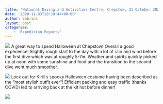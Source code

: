 ```yaml
---
title: 'National Diving and Activities Centre, Chepstow, 31 October 2020'
date: '2020-11-03T20:39:44+00:00'
author: Sabrina
layout: post
categories:
    - 'Expedition Reports'
---
```


![](https://ouueg.com/wp-content/uploads/2020/11/121214.png)
A great way to spend Halloween at Chepstow! Overall a good experience! Slightly rough start to the day with a lot of rain and wind before the first dive which was at roughly 5-7m. Weather and spirits quickly picked up at noon with some sunshine and food and the transition to the second dive went much smoother.

![](https://ouueg.com/wp-content/uploads/2020/11/121212-1.png)
Look out for Kirill’s spooky Halloween costume having been described as the “most stylish outfit ever”! Efficient packing and easy traffic (thanks COVID) led to arriving back at the kit hut before dinner!

![](https://ouueg.com/wp-content/uploads/2020/11/121213.png)
